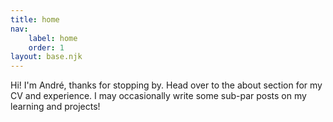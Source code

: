 ```yaml
---
title: home
nav:
    label: home
    order: 1
layout: base.njk
---
```


Hi! I'm André, thanks for stopping by. Head over to the about section
for my CV and experience. I may occasionally write some sub-par posts
on my learning and projects!
